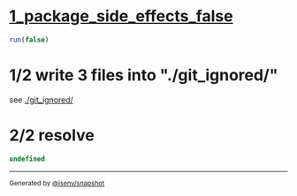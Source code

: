 # [1_package_side_effects_false](../../update_package_side_effects_2.test.mjs#L41)

```js
run(false)
```

# 1/2 write 3 files into "./git_ignored/"

see [./git_ignored/](./git_ignored/)

# 2/2 resolve

```js
undefined
```

---

<sub>
  Generated by <a href="https://github.com/jsenv/core/tree/main/packages/independent/snapshot">@jsenv/snapshot</a>
</sub>
